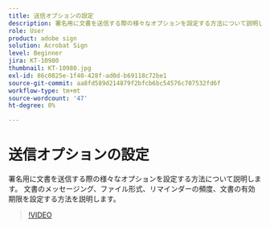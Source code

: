 ```yaml
---
title: 送信オプションの設定
description: 署名用に文書を送信する際の様々なオプションを設定する方法について説明します。
role: User
product: adobe sign
solution: Acrobat Sign
level: Beginner
jira: KT-10980
thumbnail: KT-10980.jpg
exl-id: 86c0825e-1f40-428f-ad0d-b69118c72be1
source-git-commit: aa8fd589d214879f2bfcb6bc54576c707532fd6f
workflow-type: tm+mt
source-wordcount: '47'
ht-degree: 0%

---
```


# 送信オプションの設定

署名用に文書を送信する際の様々なオプションを設定する方法について説明します。 文書のメッセージング、ファイル形式、リマインダーの頻度、文書の有効期限を設定する方法を説明します。

>[!VIDEO](https://video.tv.adobe.com/v/346675?quality=12&learn=on&hidetitle=true)
